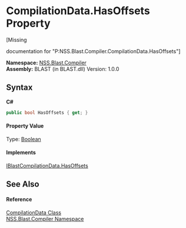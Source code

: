 # CompilationData.HasOffsets Property 
 

\[Missing <summary> documentation for "P:NSS.Blast.Compiler.CompilationData.HasOffsets"\]

**Namespace:**&nbsp;<a href="N_NSS_Blast_Compiler">NSS.Blast.Compiler</a><br />**Assembly:**&nbsp;BLAST (in BLAST.dll) Version: 1.0.0

## Syntax

**C#**<br />
``` C#
public bool HasOffsets { get; }
```


#### Property Value
Type: <a href="https://docs.microsoft.com/dotnet/api/system.boolean" target="_blank" rel="noopener noreferrer">Boolean</a>

#### Implements
<a href="P_NSS_Blast_Compiler_IBlastCompilationData_HasOffsets">IBlastCompilationData.HasOffsets</a><br />

## See Also


#### Reference
<a href="T_NSS_Blast_Compiler_CompilationData">CompilationData Class</a><br /><a href="N_NSS_Blast_Compiler">NSS.Blast.Compiler Namespace</a><br />